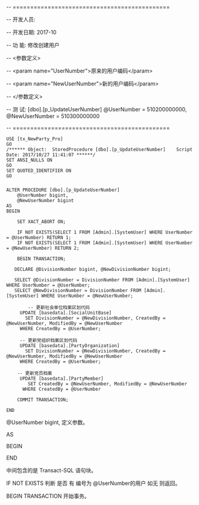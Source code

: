 -- =============================================

-- 开发人员:

-- 开发日期: 2017-10

-- 功    能: 修改创建用户

-- &lt;参数定义&gt;

-- &lt;param name="UserNumber"&gt;原来的用户编码&lt;/param&gt;

-- &lt;param name="NewUserNumber"&gt;新的用户编码&lt;/param&gt;

-- &lt;/参数定义&gt;

-- 测    试: \[dbo\].\[p\_UpdateUserNumber\] @UserNumber = 510200000000, @NewUserNumber = 510300000000

-- =============================================

```
USE [tx_NewParty_Pro]
GO
/****** Object:  StoredProcedure [dbo].[p_UpdateUserNumber]    Script Date: 2017/10/27 11:41:07 ******/
SET ANSI_NULLS ON
GO
SET QUOTED_IDENTIFIER ON
GO
```

##### 

```
ALTER PROCEDURE [dbo].[p_UpdateUserNumber] 
    @UserNumber bigint,
    @NewUserNumber bigint
AS
BEGIN

    SET XACT_ABORT ON;

    IF NOT EXISTS(SELECT 1 FROM [Admin].[SystemUser] WHERE UserNumber = @UserNumber) RETURN 1;
    IF NOT EXISTS(SELECT 1 FROM [Admin].[SystemUser] WHERE UserNumber = @NewUserNumber) RETURN 2;

    BEGIN TRANSACTION;

   DECLARE @DivisionNumber bigint, @NewDivisionNumber bigint;

   SELECT @DivisionNumber = DivisionNumber FROM [Admin].[SystemUser] WHERE UserNumber = @UserNumber;
   SELECT @NewDivisionNumber = DivisionNumber FROM [Admin].[SystemUser] WHERE UserNumber = @NewUserNumber;

        -- 更新社会单位档案区划代码
     UPDATE [basedata].[SocialUnitBase] 
       SET DivisionNumber = @NewDivisionNumber, CreatedBy = @NewUserNumber, ModifiedBy = @NewUserNumber
     WHERE CreatedBy = @UserNumber;

     -- 更新党组织档案区划代码
     UPDATE [basedata].[PartyOrganization]
       SET DivisionNumber = @NewDivisionNumber, CreatedBy = @NewUserNumber, ModifiedBy = @NewUserNumber
     WHERE CreatedBy = @UserNumber;

    -- 更新党员档案
     UPDATE [basedata].[PartyMember]
        SET CreatedBy = @NewUserNumber, ModifiedBy = @NewUserNumber
      WHERE CreatedBy = @UserNumber

    COMMIT TRANSACTION;

END
```

@UserNumber bigint, 定义参数。

AS

BEGIN

END

中间包含的是 Transact-SQL 语句块。

IF NOT EXISTS 判断 是否 有 编号为 @UserNumber的用户 如无 则返回。

BEGIN TRANSACTION 开始事务。



